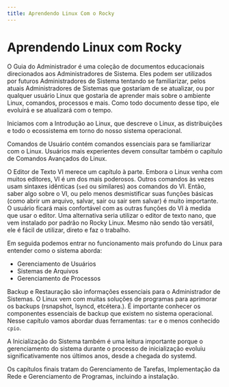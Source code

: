 ```yaml
---
title: Aprendendo Linux Com o Rocky
---
```


<!-- markdownlint-disable MD025 MD007 -->

# Aprendendo Linux com Rocky

O Guia do Administrador é uma coleção de documentos educacionais direcionados aos Administradores de Sistema. Eles podem ser utilizados por futuros Administradores de Sistema tentando se familiarizar, pelos atuais Administradores de Sistemas que gostariam de se atualizar, ou por qualquer usuário Linux que gostaria de aprender mais sobre o ambiente Linux, comandos, processos e mais. Como todo documento desse tipo, ele evoluirá e se atualizará com o tempo.

Iniciamos com a Introdução ao Linux, que descreve o Linux, as distribuições e todo o ecossistema em torno do nosso sistema operacional.

Comandos de Usuário contém comandos essenciais para se familiarizar com o Linux. Usuários mais experientes devem consultar também o capítulo de Comandos Avançados do Linux.

O Editor de Texto VI merece um capítulo à parte. Embora o Linux venha com muitos editores, VI é um dos mais poderosos. Outros comandos às vezes usam sintaxes idênticas (`sed` ou similares) aos comandos do VI. Então, saber algo sobre o VI, ou pelo menos desmistificar suas funções básicas (como abrir um arquivo, salvar, sair ou sair sem salvar) é muito importante. O usuário ficará mais confortável com as outras funções do VI à medida que usar o editor. Uma alternativa seria utilizar o editor de texto nano, que vem instalado por padrão no Rocky Linux. Mesmo não sendo tão versátil, ele é fácil de utilizar, direto e faz o trabalho.

Em seguida podemos entrar no funcionamento mais profundo do Linux para entender como o sistema aborda:

* Gerenciamento de Usuários
* Sistemas de Arquivos
* Gerenciamento de Processos

Backup e Restauração são informações essenciais para o Administrador de Sistemas. O Linux vem com muitas soluções de programas para aprimorar os backups (rsnapshot, lsyncd, etcétera.). É importante conhecer os componentes essenciais de backup que existem no sistema operacional. Nesse capítulo vamos abordar duas ferramentas: `tar` e o menos conhecido `cpio`.

A Inicialização do Sistema também é uma leitura importante porque o gerenciamento do sistema durante o processo de inicialização evoluiu significativamente nos últimos anos, desde a chegada do systemd.

Os capítulos finais tratam do Gerenciamento de Tarefas, Implementação da Rede e Gerenciamento de Programas, incluindo a instalação.
